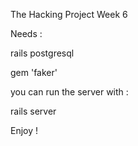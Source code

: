 The Hacking Project Week 6

Needs :

rails postgresql

gem 'faker'

you can run the server with :

rails server

Enjoy !

